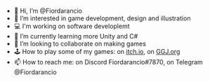 - 👋 Hi, I’m @Fiordarancio
- 👀 I’m interested in game development, design and illustration
- 💻 I'm working on software developlemt
- 🌱 I’m currently learning more Unity and C#
- 💞️ I’m looking to collaborate on making games
- 🕹 How to play some of my games: on [itch.io](https://fiordarancio.itch.io/), on [GGJ.org](https://globalgamejam.org/users/fiordarancio)
- 📫 How to reach me: on Discord Fiordarancio#7870, on Telegram @Fiordarancio

<!---
Fiordarancio/Fiordarancio is a ✨ special ✨ repository because its `README.md` (this file) appears on your GitHub profile.
You can click the Preview link to take a look at your changes.
--->
